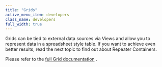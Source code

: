 ```yaml
---
title: "Grids"
active_menu_item: developers
class_name: developers
full_width: true
---
```



Grids can be tied to external data sources via Views and allow you to represent data in a spreadsheet style table. If you want to achieve even better results, read the next topic to find out about Repeater Containers.

Please refer to the [full Grid documentation](/developers/documentation/product-guide/widget-properties-events/advanced/grid) .

